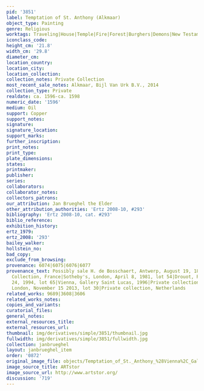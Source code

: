 ```yaml
---
pid: '3851'
label: Temptation of St. Anthony (Alkmaar)
object_type: Painting
genre: Religious
worktags: Traveling|House|Temple|Fire|Forest|Burghers|Demons|New Testament|Saint
iconclass_code:
height_cm: '21.8'
width_cm: '29.8'
diameter_cm:
location_country:
location_city:
location_collection:
collection_notes: Private Collection
most_recent_sale_notes: Alkmaar, Bijl Van Urk B.V., 2014
collection_type: Private
realdate: ca. 1596-ca. 1598
numeric_date: '1596'
medium: Oil
support: Copper
support_notes:
signature:
signature_location:
support_marks:
further_inscription:
print_notes:
print_type:
plate_dimensions:
states:
printmaker:
publisher:
series:
collaborators:
collaborator_notes:
collectors_patrons:
our_attribution: Jan Brueghel the Elder
other_attribution_authorities: 'Ertz 2008-10, #293'
bibliography: 'Ertz 2008-10, cat. #293'
biblio_reference:
exhibition_history:
ertz_1979:
ertz_2008: '293'
bailey_walker:
hollstein_no:
bad_copy:
exclude_from_browsing:
provenance: 6074|6075|6076|6077
provenance_text: Possibly sale H. de Bosschaert, Antwerp, August 19, 1801, lot 59|Private
  Collection, France|Sotheby's, London, April 8, 1981, lot 54|Drouot, Paris, June
  24, 1994, lot 65|Vienna, Gallery Saint Lucas, 1996|Private collection, Netherlands|Christie's,
  London, November 15 2013, lot 30|Private collection, Netherlands
related_works: 9689|3608|3606
related_works_notes:
copies_and_variants:
curatorial_files:
general_notes:
external_resources_title:
external_resources_url:
thumbnail: img/derivatives/simple/3851/thumbnail.jpg
fullwidth: img/derivatives/simple/3851/fullwidth.jpg
collection: janbrueghel
layout: janbrueghel_item
order: '0872'
original_image_file: objects/Temptation_of_St._Anthony_%28Vienna%2C_Gallery_Saint_Lucas%29.png
image_source_title: ARTstor
image_source_url: http://www.artstor.org/
discussion: '719'
---
```


